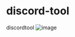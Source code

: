 # discord-tool
discordtool
![image](https://github.com/discordhacker16325/discord-tool/assets/154688501/ca9bf01c-8da5-400b-bab6-ae7ece722a31)
